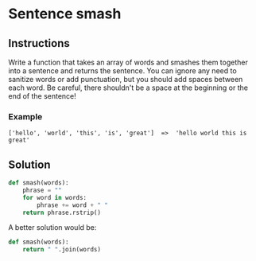 # Sentence smash

## Instructions

Write a function that takes an array of words and smashes them together into a sentence and returns the sentence. You can ignore any need to sanitize words or add punctuation, but you should add spaces between each word. Be careful, there shouldn't be a space at the beginning or the end of the sentence!

### Example
```
['hello', 'world', 'this', 'is', 'great']  =>  'hello world this is great'
```

## Solution

```python
def smash(words):
    phrase = ""
    for word in words:
        phrase += word + " "
    return phrase.rstrip()
```

A better solution would be:

```python
def smash(words):
    return " ".join(words)
```
